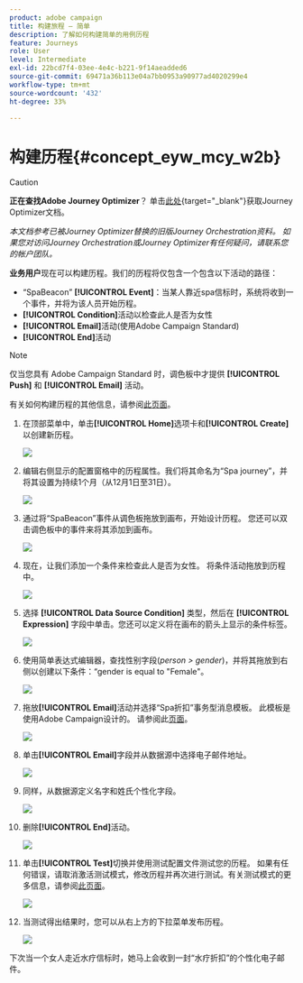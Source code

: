 ```yaml
---
product: adobe campaign
title: 构建旅程 — 简单
description: 了解如何构建简单的用例历程
feature: Journeys
role: User
level: Intermediate
exl-id: 22bcd7f4-03ee-4e4c-b221-9f14aeadded6
source-git-commit: 69471a36b113e04a7bb0953a90977ad4020299e4
workflow-type: tm+mt
source-wordcount: '432'
ht-degree: 33%

---
```


# 构建历程{#concept_eyw_mcy_w2b}


>[!CAUTION]
>
>**正在查找Adobe Journey Optimizer**？ 单击[此处](https://experienceleague.adobe.com/zh-hans/docs/journey-optimizer/using/ajo-home){target="_blank"}获取Journey Optimizer文档。
>
>
>_本文档参考已被Journey Optimizer替换的旧版Journey Orchestration资料。 如果您对访问Journey Orchestration或Journey Optimizer有任何疑问，请联系您的帐户团队。_


**业务用户**&#x200B;现在可以构建历程。我们的历程将仅包含一个包含以下活动的路径：

* “SpaBeacon” **[!UICONTROL Event]**：当某人靠近spa信标时，系统将收到一个事件，并将为该人员开始历程。
* **[!UICONTROL Condition]**&#x200B;活动以检查此人是否为女性
* **[!UICONTROL Email]**&#x200B;活动(使用Adobe Campaign Standard)
* **[!UICONTROL End]**&#x200B;活动

>[!NOTE]
>
>仅当您具有 Adobe Campaign Standard 时，调色板中才提供 **[!UICONTROL Push]** 和 **[!UICONTROL Email]** 活动。

有关如何构建历程的其他信息，请参阅[此页面](../building-journeys/journey.md)。

1. 在顶部菜单中，单击&#x200B;**[!UICONTROL Home]**&#x200B;选项卡和&#x200B;**[!UICONTROL Create]**&#x200B;以创建新历程。

   ![](../assets/journey31.png)

1. 编辑右侧显示的配置窗格中的历程属性。我们将其命名为“Spa journey”，并将其设置为持续1个月（从12月1日至31日）。

   ![](../assets/journeyuc1_8.png)

1. 通过将“SpaBeacon”事件从调色板拖放到画布，开始设计历程。 您还可以双击调色板中的事件来将其添加到画布。

   ![](../assets/journeyuc1_9.png)

1. 现在，让我们添加一个条件来检查此人是否为女性。 将条件活动拖放到历程中。

   ![](../assets/journeyuc1_10.png)

1. 选择 **[!UICONTROL Data Source Condition]** 类型，然后在 **[!UICONTROL Expression]** 字段中单击。您还可以定义将在画布的箭头上显示的条件标签。

   ![](../assets/journeyuc1_11.png)

1. 使用简单表达式编辑器，查找性别字段(_person > gender_)，并将其拖放到右侧以创建以下条件：“gender is equal to &quot;Female&quot;。

   ![](../assets/journeyuc1_12.png)

1. 拖放&#x200B;**[!UICONTROL Email]**&#x200B;活动并选择“Spa折扣”事务型消息模板。 此模板是使用Adobe Campaign设计的。 请参阅此[页面](https://experienceleague.adobe.com/docs/campaign-standard/using/communication-channels/transactional-messaging/getting-started-with-transactional-msg.html?lang=zh-Hans)。

   ![](../assets/journeyuc1_13.png)

1. 单击&#x200B;**[!UICONTROL Email]**&#x200B;字段并从数据源中选择电子邮件地址。

   ![](../assets/journeyuc1_14.png)

1. 同样，从数据源定义名字和姓氏个性化字段。

   ![](../assets/journeyuc1_15.png)

1. 删除&#x200B;**[!UICONTROL End]**&#x200B;活动。

   ![](../assets/journeyuc1_17.png)

1. 单击&#x200B;**[!UICONTROL Test]**&#x200B;切换并使用测试配置文件测试您的历程。 如果有任何错误，请取消激活测试模式，修改历程并再次进行测试。有关测试模式的更多信息，请参阅[此页面](../building-journeys/testing-the-journey.md)。

   ![](../assets/journeyuc1_18bis.png)

1. 当测试得出结果时，您可以从右上方的下拉菜单发布历程。

   ![](../assets/journeyuc1_18.png)

下次当一个女人走近水疗信标时，她马上会收到一封“水疗折扣”的个性化电子邮件。
